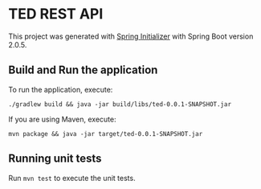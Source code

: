 # TED REST API

This project was generated with [Spring Initializer](https://start.spring.io/) with Spring Boot version 2.0.5.

## Build and Run the application

To run the application, execute:

`./gradlew build && java -jar build/libs/ted-0.0.1-SNAPSHOT.jar`

If you are using Maven, execute:

`mvn package && java -jar target/ted-0.0.1-SNAPSHOT.jar`

## Running unit tests

Run `mvn test` to execute the unit tests.
